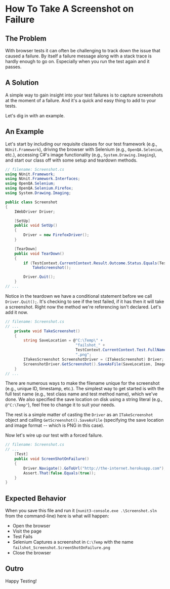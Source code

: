 # How To Take A Screenshot on Failure

## The Problem

With browser tests it can often be challenging to track down the issue that caused a failure. By itself a failure message along with a stack trace is hardly enough to go on. Especially when you run the test again and it passes.

## A Solution

A simple way to gain insight into your test failures is to capture screenshots at the moment of a failure. And it's a quick and easy thing to add to your tests.

Let's dig in with an example.

## An Example

Let's start by including our requisite classes for our test framework (e.g., `NUnit.Framework`), driving the browser with Selenium (e.g., `OpenQA.Selenium`, etc.), accessing C#'s image functionality (e.g., `System.Drawing.Imaging`), and start our class off with some setup and teardown methods.

```csharp
// filename: Screenshot.cs
using NUnit.Framework;
using NUnit.Framework.Interfaces;
using OpenQA.Selenium;
using OpenQA.Selenium.Firefox;
using System.Drawing.Imaging;

public class Screenshot
{
    IWebDriver Driver;

    [SetUp]
    public void SetUp()
    {
        Driver = new FirefoxDriver();
    }

    [TearDown]
    public void TearDown()
    {
        if (TestContext.CurrentContext.Result.Outcome.Status.Equals(TestStatus.Failed))
            TakeScreenshot();

        Driver.Quit();
    }
// ...
```

Notice in the teardown we have a conditional statement before we call `Driver.Quit();`. It's checking to see if the test failed, if it has then it will take a screenshot. Right now the method we're referencing isn't declared. Let's add it now.

```csharp
// filename: Screenshot.cs
// ...
    private void TakeScreenshot()
    {
        string SaveLocation = @"C:\Temp\" +
                               "failshot_" +
                               TestContext.CurrentContext.Test.FullName +
                               ".png";
        ITakesScreenshot ScreenshotDriver = (ITakesScreenshot) Driver;
        ScreenshotDriver.GetScreenshot().SaveAsFile(SaveLocation, ImageFormat.Png);
    }
// ...
```

There are numerous ways to make the filename unique for the screenshot (e.g., unique ID, timestamp, etc.). The simplest way to get started is with the full test name (e.g., test class name and test method name), which we've done. We also specified the save location on disk using a string literal (e.g., `@"C:\Temp"`), feel free to change it to suit your needs.

The rest is a simple matter of casting the `Driver` as an `ITakeScreenshot` object and calling `GetScreenshot().SaveAsFile` (specifying the save location and image format -- which is PNG in this case).

Now let's wire up our test with a forced failure.

```csharp
// filename: Screenshot.cs
// ...
    [Test]
    public void ScreenShotOnFailure()
    {
        Driver.Navigate().GoToUrl("http://the-internet.herokuapp.com");
        Assert.That(false.Equals(true));
    }
}
```

## Expected Behavior

When you save this file and run it (`nunit3-console.exe .\Screenshot.sln` from the command-line) here is what will happen:

+ Open the browser
+ Visit the page
+ Test Fails
+ Selenium Captures a screenshot in `C:\Temp` with the name `failshot_Screenshot.ScreenShotOnFailure.png`
+ Close the browser

## Outro

Happy Testing!
